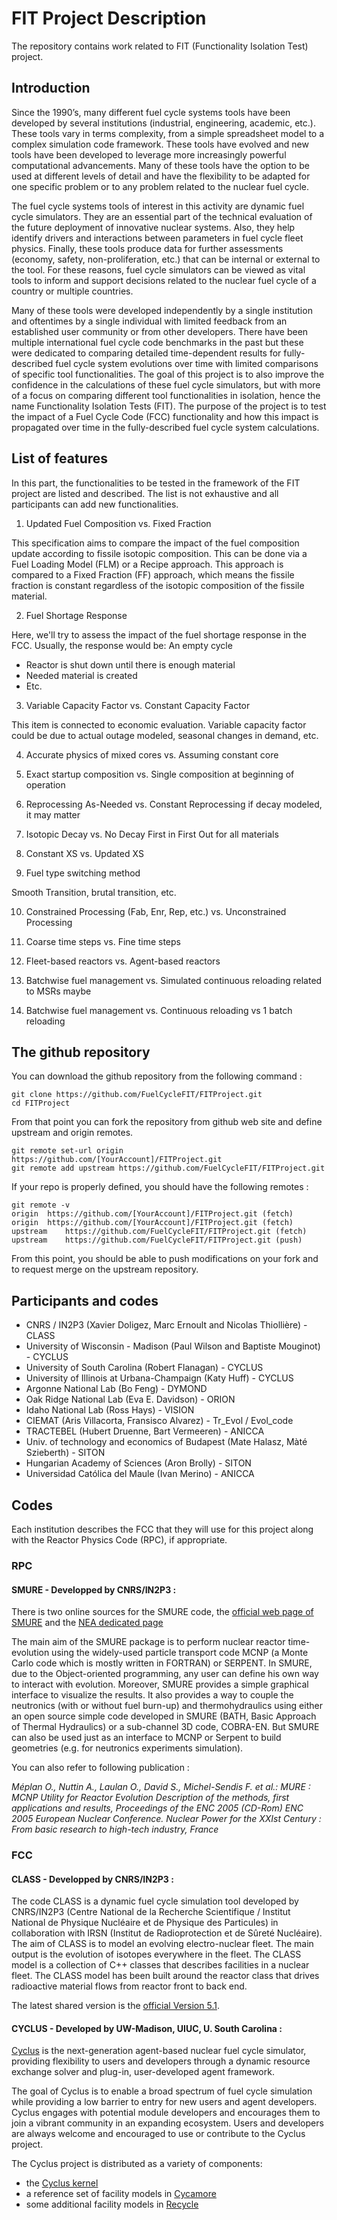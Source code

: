 # FIT Project Description

The repository contains work related to FIT (Functionality Isolation Test) project.

[//]: # (-------------------------------------------------------------------------------------------------------)
[//]: # (-------------------------------------------------------------------------------------------------------)
## Introduction
[//]: # (-------------------------------------------------------------------------------------------------------)
[//]: # (-------------------------------------------------------------------------------------------------------)

Since the 1990’s, many different fuel cycle systems tools have been developed by several institutions (industrial, engineering, academic, etc.). These tools vary in terms complexity, from a simple spreadsheet model to a complex simulation code framework. These tools have evolved and new tools have been developed to leverage more increasingly powerful computational advancements. Many of these tools have the option to be used at different levels of detail and have the flexibility to be adapted for one specific problem or to any problem related to the nuclear fuel cycle.

The fuel cycle systems tools of interest in this activity are dynamic fuel cycle simulators. They are an essential part of the technical evaluation of the future deployment of innovative nuclear systems. Also, they help identify drivers and interactions between parameters in fuel cycle fleet physics. Finally, these tools produce data for further assessments (economy, safety, non-proliferation, etc.) that can be internal or external to the tool. For these reasons, fuel cycle simulators can be viewed as vital tools to inform and support decisions related to the nuclear fuel cycle of a country or multiple countries.

Many of these tools were developed independently by a single institution and oftentimes by a single individual with limited feedback from an established user community or from other developers. There have been multiple international fuel cycle code benchmarks in the past but these were dedicated to comparing detailed time-dependent results for fully-described fuel cycle system evolutions over time with limited comparisons of specific tool functionalities. The goal of this project is to also improve the confidence in the calculations of these fuel cycle simulators, but with more of a focus on comparing different tool functionalities in isolation, hence the name Functionality Isolation Tests (FIT). The purpose of the project is to test the impact of a Fuel Cycle Code (FCC) functionality and how this impact is propagated over time in the fully-described fuel cycle system calculations.


[//]: # (-------------------------------------------------------------------------------------------------------)
[//]: # (-------------------------------------------------------------------------------------------------------)
## List of features
[//]: # (-------------------------------------------------------------------------------------------------------)
[//]: # (-------------------------------------------------------------------------------------------------------)

In this part, the functionalities to be tested in the framework of the FIT project are listed and described. The list is not exhaustive and all participants can add new functionalities. 

1. Updated Fuel Composition vs. Fixed Fraction

This specification aims to compare the impact of the fuel composition update according to fissile isotopic composition. This can be done via a Fuel Loading Model (FLM) or a Recipe approach. This approach is compared to a Fixed Fraction (FF) approach, which means the fissile fraction is constant regardless of the isotopic composition of the fissile material.

2. Fuel Shortage Response

Here, we'll try to assess the impact of the fuel shortage response in the FCC. Usually, the response would be: 
An empty cycle

- Reactor is shut down until there is enough material
- Needed material is created
- Etc.

3. Variable Capacity Factor vs. Constant Capacity Factor

This item is connected to economic evaluation. Variable capacity factor could be due to actual outage modeled, seasonal changes in demand, etc.

4. Accurate physics of mixed cores vs. Assuming constant core

5. Exact startup composition   vs. Single composition at beginning of operation

6. Reprocessing As-Needed vs. Constant Reprocessing   if decay modeled, it may matter

7. Isotopic Decay vs. No Decay First in First Out for all materials

8. Constant XS vs. Updated XS

9. Fuel type switching method

Smooth Transition, brutal transition, etc.                                 
                                            
10. Constrained Processing (Fab, Enr, Rep, etc.) vs. Unconstrained Processing

11. Coarse time steps   vs. Fine time steps

12. Fleet-based reactors vs. Agent-based reactors

13. Batchwise fuel management vs. Simulated continuous reloading related to MSRs maybe

14. Batchwise fuel management vs. Continuous reloading vs 1 batch reloading

[//]: # (-------------------------------------------------------------------------------------------------------)
[//]: # (-------------------------------------------------------------------------------------------------------)
## The github repository
[//]: # (-------------------------------------------------------------------------------------------------------)
[//]: # (-------------------------------------------------------------------------------------------------------)

You can download the github repository from the following command : 

    git clone https://github.com/FuelCycleFIT/FITProject.git
    cd FITProject

From that point you can fork the repository from github web site and define upstream and origin remotes. 

    git remote set-url origin https://github.com/[YourAccount]/FITProject.git
    git remote add upstream https://github.com/FuelCycleFIT/FITProject.git

If your repo is properly defined, you should have the following remotes :

    git remote -v
    origin  https://github.com/[YourAccount]/FITProject.git (fetch)
    origin  https://github.com/[YourAccount]/FITProject.git (fetch)
    upstream    https://github.com/FuelCycleFIT/FITProject.git (fetch)
    upstream    https://github.com/FuelCycleFIT/FITProject.git (push)

From this point, you should be able to push modifications on your fork and to request merge on the upstream repository.

[//]: # (-------------------------------------------------------------------------------------------------------)
[//]: # (-------------------------------------------------------------------------------------------------------)
## Participants and codes
[//]: # (-------------------------------------------------------------------------------------------------------)
[//]: # (-------------------------------------------------------------------------------------------------------)

- CNRS / IN2P3 (Xavier Doligez, Marc Ernoult and Nicolas Thiollière) - CLASS
- University of Wisconsin - Madison (Paul Wilson and Baptiste Mouginot) - CYCLUS
- University of South Carolina (Robert Flanagan) - CYCLUS
- University of Illinois at Urbana-Champaign (Katy Huff) - CYCLUS
- Argonne National Lab (Bo Feng) - DYMOND
- Oak Ridge National Lab (Eva E. Davidson) - ORION
- Idaho National Lab (Ross Hays) - VISION
- CIEMAT (Aris Villacorta, Fransisco Alvarez) - Tr_Evol / Evol_code
- TRACTEBEL (Hubert Druenne, Bart Vermeeren) - ANICCA
- Univ. of technology and economics of Budapest (Mate Halasz, Màté Szieberth) - SITON
- Hungarian Academy of Sciences (Aron Brolly) - SITON
- Universidad Católica del Maule (Ivan Merino) - ANICCA

[//]: # (-------------------------------------------------------------------------------------------------------)
[//]: # (-------------------------------------------------------------------------------------------------------)
## Codes
[//]: # (-------------------------------------------------------------------------------------------------------)
[//]: # (-------------------------------------------------------------------------------------------------------)

Each institution describes the FCC that they will use for this project along with the Reactor Physics Code (RPC), if appropriate.

### RPC

#### SMURE - Developped by CNRS/IN2P3 : 

There is two online sources for the SMURE code, the [official web page of SMURE](http://lpsc.in2p3.fr/MURE/html/SMURE/UserGuide/UserGuide.html) and the [NEA dedicated page](https://www.oecd-nea.org/tools/abstract/detail/nea-1845)

The main aim of the SMURE package is to perform nuclear reactor time-evolution using the widely-used particle transport code MCNP (a Monte Carlo code which is mostly written in FORTRAN) or SERPENT. In SMURE, due to the Object-oriented programming, any user can define his own way to interact with evolution. Moreover, SMURE provides a simple graphical interface to visualize the results. It also provides a way to couple the neutronics (with or without fuel burn-up) and thermohydraulics using either an open source simple code developed in SMURE (BATH, Basic Approach of Thermal Hydraulics) or a sub-channel 3D code, COBRA-EN. But SMURE can also be used just as an interface to MCNP or Serpent to build geometries (e.g. for neutronics experiments simulation).

You can also refer to following publication : 

*Méplan O., Nuttin A., Laulan O., David S., Michel-Sendis F. et al.: MURE : MCNP Utility for Reactor Evolution
Description of the methods, first applications and results, Proceedings of the ENC 2005 (CD-Rom) ENC 2005
European Nuclear Conference. Nuclear Power for the XXIst Century : From basic research to high-tech industry, France*

### FCC

#### CLASS - Developped by CNRS/IN2P3 :

The code CLASS is a dynamic fuel cycle simulation tool developed by CNRS/IN2P3 (Centre National de la Recherche Scientifique / Institut National de Physique Nucléaire et de Physique des Particules) in collaboration with IRSN (Institut de Radioprotection et de Sûreté Nucléaire). The aim of CLASS is to model an evolving electro-nuclear fleet. The main output is the evolution of isotopes everywhere in the fleet.
The CLASS model is a collection of C++ classes that describes facilities in a nuclear fleet. The CLASS model has been built around the reactor class that drives radioactive material flows from reactor front to back end.

The latest shared version is the [official Version 5.1](https://gitlab.in2p3.fr/sens/CLASS/tree/CLASS_V5_Official_Release).

#### CYCLUS - Developed by UW-Madison, UIUC, U. South Carolina :

[Cyclus](http://www.fuelcycle.org) is the next-generation agent-based nuclear fuel cycle simulator, providing flexibility to users and developers through a dynamic resource exchange solver and plug-in, user-developed agent framework.

The goal of Cyclus is to enable a broad spectrum of fuel cycle simulation while providing a low barrier to entry for new users and agent developers. Cyclus engages with potential module developers and encourages them to join a vibrant community in an expanding ecosystem. Users and developers are always welcome and encouraged to use or contribute to the Cyclus project.

The Cyclus project is distributed as a variety of components:
   * the [Cyclus kernel](http://github.com/cyclus/cyclus)
   * a reference set of facility models in [Cycamore](http://github.com/cyclus/cycamore)
   * some additional facility models in [Recycle](http://github.com/cyclus/recycle)

